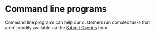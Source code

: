 # Command line programs


Command line programs can help our customers run complex tasks that aren't readily available via the [Submit Queries](submit-queries) form.